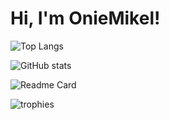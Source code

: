 # Hi, I'm OnieMikel!

![Top Langs](https://github-readme-stats.vercel.app/api/top-langs?username=oniemikel&show_icons=true&locale=en&theme=transparent&")

![GitHub stats](https://github-readme-stats.vercel.app/api?username=oniemikel&theme=transparent&show_icons=true)

![Readme Card](https://github-readme-stats.vercel.app/api/pin/?username=oniemikel&repo=gmail-pwa&theme=transparent)

![trophies]("https://github-profile-trophy.vercel.app/?username=oniemikel")

